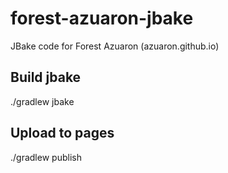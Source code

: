 # forest-azuaron-jbake
JBake code for Forest Azuaron (azuaron.github.io)

## Build jbake
./gradlew jbake

## Upload to pages
./gradlew publish